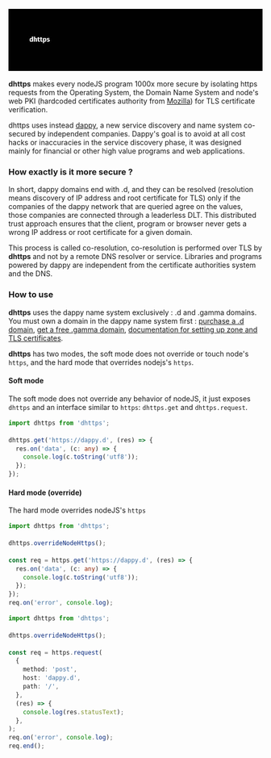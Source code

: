 ![dhttps large image](https://raw.githubusercontent.com/fabcotech/dhttps/master/assets/dhttps.jpg)

**dhttps** makes every nodeJS program 1000x more secure by isolating https requests from the Operating System, the Domain Name System and node's web PKI (hardcoded certificates authority from [Mozilla](https://wiki.mozilla.org/CA/Included_Certificates)) for TLS certificate verification.

dhttps uses instead [dappy](https://dappy.tech), a new service discovery and name system co-secured by independent companies. Dappy's goal is to avoid at all cost hacks or inaccuracies in the service discovery phase, it was designed mainly for financial or other high value programs and web applications.

### How exactly is it more secure ?

In short, dappy domains end with .d, and they can be resolved (resolution means discovery of IP address and root certificate for TLS) only if the companies of the dappy network that are queried agree on the values, those companies are connected through a leaderless DLT. This distributed trust approach ensures that the client, program or browser never gets a wrong IP address or root certificate for a given domain.

This process is called co-resolution, co-resolution is performed over TLS by **dhttps** and not by a remote DNS resolver or service. Libraries and programs powered by dappy are independent from the certificate authorities system and the DNS.

### How to use

**dhttps** uses the dappy name system exclusively : .d and .gamma domains. You must own a domain in the dappy name system first : [purchase a .d domain](https://app.dappy.tech/), [get a free .gamma domain](https://gamma.dappy.tech/), [documentation for setting up zone and TLS certificates](https://docs.dappy.tech/docs/intro/).

**dhttps** has two modes, the soft mode does not override or touch node's `https`, and the hard mode that overrides nodejs's `https`.

#### Soft mode

The soft mode does not override any behavior of nodeJS, it just exposes `dhttps` and an interface similar to `https`: `dhttps.get` and `dhttps.request`.

```ts
import dhttps from 'dhttps';

dhttps.get('https://dappy.d', (res) => {
  res.on('data', (c: any) => {
    console.log(c.toString('utf8'));
  });
});
```

#### Hard mode (override)

The hard mode overrides nodeJS's `https`

```ts
import dhttps from 'dhttps';

dhttps.overrideNodeHttps();

const req = https.get('https://dappy.d', (res) => {
  res.on('data', (c: any) => {
    console.log(c.toString('utf8'));
  });
});
req.on('error', console.log);
```

```ts
import dhttps from 'dhttps';

dhttps.overrideNodeHttps();

const req = https.request(
  {
    method: 'post',
    host: 'dappy.d',
    path: '/',
  },
  (res) => {
    console.log(res.statusText);
  },
);
req.on('error', console.log);
req.end();
```
